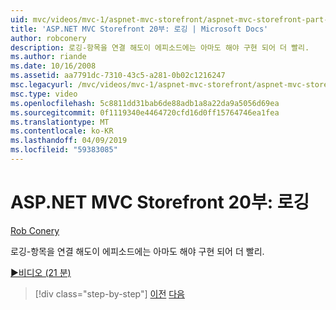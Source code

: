 ```yaml
---
uid: mvc/videos/mvc-1/aspnet-mvc-storefront/aspnet-mvc-storefront-part-20-logging
title: 'ASP.NET MVC Storefront 20부: 로깅 | Microsoft Docs'
author: robconery
description: 로깅-항목을 연결 해도이 에피소드에는 아마도 해야 구현 되어 더 빨리.
ms.author: riande
ms.date: 10/16/2008
ms.assetid: aa7791dc-7310-43c5-a281-0b02c1216247
msc.legacyurl: /mvc/videos/mvc-1/aspnet-mvc-storefront/aspnet-mvc-storefront-part-20-logging
msc.type: video
ms.openlocfilehash: 5c8811dd31bab6de88adb1a8a22da9a5056d69ea
ms.sourcegitcommit: 0f1119340e4464720cfd16d0ff15764746ea1fea
ms.translationtype: MT
ms.contentlocale: ko-KR
ms.lasthandoff: 04/09/2019
ms.locfileid: "59383085"
---
```

# <a name="aspnet-mvc-storefront-part-20-logging"></a>ASP.NET MVC Storefront 20부: 로깅

[Rob Conery](https://github.com/robconery)

로깅-항목을 연결 해도이 에피소드에는 아마도 해야 구현 되어 더 빨리.

[&#9654;비디오 (21 분)](https://channel9.msdn.com/Blogs/ASP-NET-Site-Videos/aspnet-mvc-storefront-part-20-logging)

> [!div class="step-by-step"]
> [이전](aspnet-mvc-storefront-part-19a-windows-workflow-followup.md)
> [다음](aspnet-mvc-storefront-part-21-order-manager-and-personalization.md)
